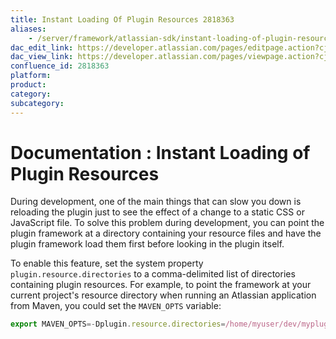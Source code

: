 ```yaml
---
title: Instant Loading Of Plugin Resources 2818363
aliases:
    - /server/framework/atlassian-sdk/instant-loading-of-plugin-resources-2818363.html
dac_edit_link: https://developer.atlassian.com/pages/editpage.action?cjm=wozere&pageId=2818363
dac_view_link: https://developer.atlassian.com/pages/viewpage.action?cjm=wozere&pageId=2818363
confluence_id: 2818363
platform:
product:
category:
subcategory:
---
```

# Documentation : Instant Loading of Plugin Resources

During development, one of the main things that can slow you down is reloading the plugin just to see the effect of a change to a static CSS or JavaScript file. To solve this problem during development, you can point the plugin framework at a directory containing your resource files and have the plugin framework load them first before looking in the plugin itself.

To enable this feature, set the system property `plugin.resource.directories` to a comma-delimited list of directories containing plugin resources. For example, to point the framework at your current project's resource directory when running an Atlassian application from Maven, you could set the `MAVEN_OPTS` variable:

``` javascript
export MAVEN_OPTS=-Dplugin.resource.directories=/home/myuser/dev/myplugin/src/main/resources
```

 

 
















































































































































































































































































































